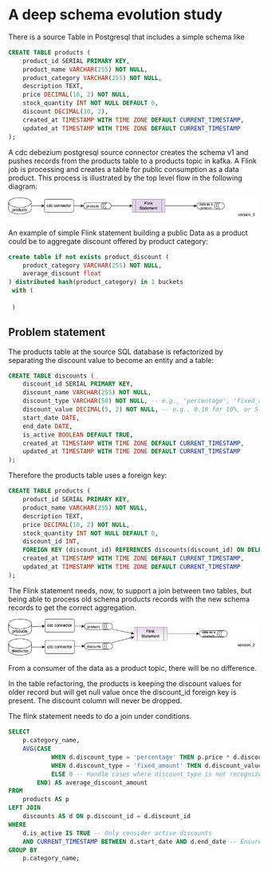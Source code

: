 # A deep schema evolution study

There is a source Table in Postgresql that includes a simple schema like

```sql
CREATE TABLE products (
    product_id SERIAL PRIMARY KEY,
    product_name VARCHAR(255) NOT NULL,
    product_category VARCHAR(255) NOT NULL,
    description TEXT,
    price DECIMAL(10, 2) NOT NULL,
    stock_quantity INT NOT NULL DEFAULT 0,
    discount DECIMAL(10, 2),
    created_at TIMESTAMP WITH TIME ZONE DEFAULT CURRENT_TIMESTAMP,
    updated_at TIMESTAMP WITH TIME ZONE DEFAULT CURRENT_TIMESTAMP
);
```

A cdc debezium postgresql source connector creates the schema v1 and pushes records from the products table to a products topic in kafka. A Flink job is processing and creates a table for public consumption as a data product. This process is illustrated by the top level flow in the following diagram:

![](./images/arch_1.drawio.png)

An example of simple Flink statement building a public Data as a product could be to aggregate discount offered by product category:

```sql
create table if not exists product_discount (
    product_category VARCHAR(255) NOT NULL,
    average_discount float
) distributed hash(product_category) in 1 buckets
 with (

 )
```

## Problem statement

The products table at the source SQL database is refactorized by separating the discount value to become an entity and a table:

```sql
CREATE TABLE discounts (
    discount_id SERIAL PRIMARY KEY,
    discount_name VARCHAR(255) NOT NULL,
    discount_type VARCHAR(50) NOT NULL, -- e.g., 'percentage', 'fixed_amount'
    discount_value DECIMAL(5, 2) NOT NULL, -- e.g., 0.10 for 10%, or 5.00 for $5
    start_date DATE,
    end_date DATE,
    is_active BOOLEAN DEFAULT TRUE,
    created_at TIMESTAMP WITH TIME ZONE DEFAULT CURRENT_TIMESTAMP,
    updated_at TIMESTAMP WITH TIME ZONE DEFAULT CURRENT_TIMESTAMP
);
```

Therefore the products table uses a foreign key:

```sql
CREATE TABLE products (
    product_id SERIAL PRIMARY KEY,
    product_name VARCHAR(255) NOT NULL,
    description TEXT,
    price DECIMAL(10, 2) NOT NULL,
    stock_quantity INT NOT NULL DEFAULT 0,
    discount_id INT,
    FOREIGN KEY (discount_id) REFERENCES discounts(discount_id) ON DELETE SET NULL,
    created_at TIMESTAMP WITH TIME ZONE DEFAULT CURRENT_TIMESTAMP,
    updated_at TIMESTAMP WITH TIME ZONE DEFAULT CURRENT_TIMESTAMP
);
```

The Flink statement needs, now, to support a join between two tables, but being able to process old schema products records with the new schema records to get the correct aggregation.

![](./images/arch_2.drawio.png)

From a consumer of the data as a product topic, there will be no difference.

In the table refactoring, the products is keeping the discount values for older record but will get null value once the discount_id foreign key is present. The discount column will never be dropped. 

The flink statement needs to do a join under conditions.

```sql
SELECT
    p.category_name,
    AVG(CASE
            WHEN d.discount_type = 'percentage' THEN p.price * d.discount_value
            WHEN d.discount_type = 'fixed_amount' THEN d.discount_value
            ELSE 0 -- Handle cases where discount_type is not recognized or null
        END) AS average_discount_amount
FROM
    products AS p
LEFT JOIN
    discounts AS d ON p.discount_id = d.discount_id
WHERE
    d.is_active IS TRUE -- Only consider active discounts
    AND CURRENT_TIMESTAMP BETWEEN d.start_date AND d.end_date -- Ensure discount is within its valid period
GROUP BY
    p.category_name;
```